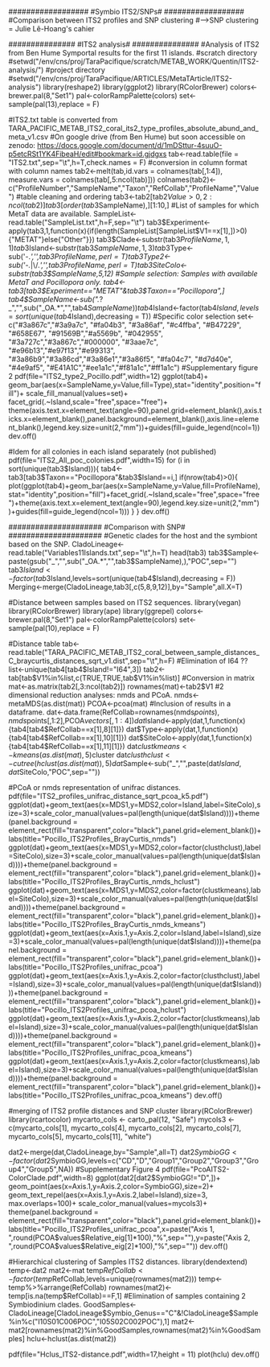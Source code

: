 ##################
#Symbio ITS2/SNPs#
##################
#Comparison between ITS2 profiles and SNP clustering
#-->SNP clustering = Julie Lê-Hoang's cahier

###############
#ITS2 analysis#
###############
#Analysis of ITS2 from Ben Hume Symportal results for the first 11 islands.
#scratch directory
#setwd("/env/cns/proj/TaraPacifique/scratch/METAB_WORK/Quentin/ITS2-analysis/")
#project directory
#setwd("/env/cns/proj/TaraPacifique/ARTICLES/MetaTArticle/ITS2-analysis")
library(reshape2)
library(ggplot2)
library(RColorBrewer)
colors<-brewer.pal(8,"Set1")
pal<-colorRampPalette(colors)
set<-sample(pal(13),replace = F)

#ITS2.txt table is converted from TARA_PACIFIC_METAB_ITS2_coral_its2_type_profiles_absolute_abund_and_meta_v1.csv
#On google drive (from Ben Hume) but soon accessible on zenodo: https://docs.google.com/document/d/1mDSttur-4suuO-p5etcRSt1YK4FibeaH/edit#bookmark=id.gjdgxs
tab<-read.table(file = "ITS2.txt",sep="\t",h=T,check.names = F)
#conversion in column format with column names
tab2<-melt(tab,id.vars = colnames(tab[,1:4]), measure.vars = colnames(tab[,5:ncol(tab)]))
colnames(tab2)<-c("ProfileNumber","SampleName","Taxon","RefCollab","ProfileName","Value")
#table cleaning and ordering
tab3<-tab2[tab2$Value>0,2:ncol(tab2)]
tab3[order(tab3$SampleName),][1:10,]
#List of samples for which MetaT data are available.
SampleList<-read.table("SampleList.txt",h=F,sep="\t")
tab3$Experiment<-apply(tab3,1,function(x){if(length(SampleList[SampleList$V1==x[1],])>0){"METAT"}else{"Other"}})
tab3$Clade<-substr(tab3$ProfileName,1,1)
tab3$Island<-substr(tab3$SampleName,1,3)
tab3$Type<-sub('-.*','',tab3$ProfileName,perl = T)
tab3$Type2<-sub('-.*|\\/.*','',tab3$ProfileName,perl = T)
tab3$SiteColo<-substr(tab3$SampleName,5,12)
#Sample selection: Samples with available MetaT and Pocillopora only. 
tab4<-tab3[tab3$Experiment=="METAT"&tab3$Taxon=="Pocillopora",]
tab4$SampleName<-sub(".*?_","",sub("_OA.*","",tab4$SampleName))
tab4$Island<-factor(tab4$Island,levels=sort(unique(tab4$Island),decreasing = T))
#Specific color selection
set<-c("#3a867c","#3a9a7c",
       "#fa04b3",
       "#3a86af",
       "#c4ffba",
       "#B47229",
       "#658E67",
       "#91569B","#a5569b",
       "#042955",
       "#3a727c","#3a867c","#000000",
       "#3aae7c",
       "#e96b13","#e97f13","#e99313",
       "#3a86b9","#3a86cd","#3a86e1","#3a86f5",
       "#fa04c7",
       "#d7d40e",
       "#4e9af5",
       "#E41A1C","#ee1a1c","#f81a1c","#ff1a1c")
#Supplementary figure 2
pdf(file="ITS2_type2_Pocillo.pdf",width=12)
ggplot(tab4)+
  geom_bar(aes(x=SampleName,y=Value,fill=Type),stat="identity",position="fill")+
  scale_fill_manual(values=set)+
  facet_grid(.~Island,scale="free",space="free")+
  theme(axis.text.x=element_text(angle=90),panel.grid=element_blank(),axis.ticks.x=element_blank(),panel.background=element_blank(),axis.line=element_blank(),legend.key.size=unit(2,"mm"))+guides(fill=guide_legend(ncol=1))
dev.off()

#Idem for all colonies in each island separately (not published)
pdf(file="ITS2_All_poc_colonies.pdf",width=15)
for (i in sort(unique(tab3$Island))){
  tab4<-tab3[tab3$Taxon=="Pocillopora"&tab3$Island==i,]
  if(nrow(tab4)>0){
    plot(ggplot(tab4)+geom_bar(aes(x=SampleName,y=Value,fill=ProfileName),stat="identity",position="fill")+facet_grid(.~Island,scale="free",space="free")+theme(axis.text.x=element_text(angle=90),legend.key.size=unit(2,"mm"))+guides(fill=guide_legend(ncol=1)))
  }
}
dev.off()

#####################
#Comparison with SNP#
#####################
#Genetic clades for the host and the symbiont based on the SNP.
CladoLineage<-read.table("Variables11Islands.txt",sep="\t",h=T)
head(tab3)
tab3$Sample<-paste(gsub("_","",sub("_OA.*","",tab3$SampleName),),"POC",sep="")
tab3$Island<-factor(tab3$Island,levels=sort(unique(tab4$Island),decreasing = F))
Merging<-merge(CladoLineage,tab3[,c(5,8,9,12)],by="Sample",all.X=T)

#Distance between samples based on ITS2 sequences.
library(vegan)
library(RColorBrewer)
library(ape)
library(ggrepel)
colors<-brewer.pal(8,"Set1")
pal<-colorRampPalette(colors)
set<-sample(pal(10),replace = F)

#Distance table
tab<-read.table("TARA_PACIFIC_METAB_ITS2_coral_between_sample_distances_C_braycurtis_distances_sqrt_v1.dist",sep="\t",h=F)
#Elimination of I64 ??
list<-unique(tab4[tab4$Island!="I64",3])
tab2<-tab[tab$V1%in%list,c(TRUE,TRUE,tab$V1%in%list)]
#Conversion in matrix 
mat<-as.matrix(tab2[,3:ncol(tab2)])
rownames(mat)<-tab2$V1
#2 dimensional reduction analyses: nmds and PCoA. 
nmds<-metaMDS(as.dist(mat))
PCOA<-pcoa(mat)
#Inclusion of results in a dataframe.
dat<-data.frame(RefCollab=rownames(nmds$points),nmds$points[,1:2],PCOA$vectors[,1:4])
dat$Island<-apply(dat,1,function(x){tab4[tab4$RefCollab==x[1],8][1]})
dat$Type<-apply(dat,1,function(x){tab4[tab4$RefCollab==x[1],10][1]})
dat$SiteColo<-apply(dat,1,function(x){tab4[tab4$RefCollab==x[1],11][1]})
dat$clustkmeans<-kmeans(as.dist(mat),5)$cluster
dat$clusthclust<-cutree(hclust(as.dist(mat)),5)
dat$Sample<-sub("_","",paste(dat$Island,dat$SiteColo,"POC",sep=""))

#PCoA or nmds representation of unifrac distances.
pdf(file="ITS2_profiles_unifrac_distance_sqrt_pcoa_k5.pdf")
ggplot(dat)+geom_text(aes(x=MDS1,y=MDS2,color=Island,label=SiteColo),size=3)+scale_color_manual(values=pal(length(unique(dat$Island))))+theme(panel.background = element_rect(fill="transparent",color="black"),panel.grid=element_blank())+labs(title="Pocillo_ITS2Profiles_BrayCurtis_nmds")
ggplot(dat)+geom_text(aes(x=MDS1,y=MDS2,color=factor(clusthclust),label=SiteColo),size=3)+scale_color_manual(values=pal(length(unique(dat$Island))))+theme(panel.background = element_rect(fill="transparent",color="black"),panel.grid=element_blank())+labs(title="Pocillo_ITS2Profiles_BrayCurtis_nmds_hclust")
ggplot(dat)+geom_text(aes(x=MDS1,y=MDS2,color=factor(clustkmeans),label=SiteColo),size=3)+scale_color_manual(values=pal(length(unique(dat$Island))))+theme(panel.background = element_rect(fill="transparent",color="black"),panel.grid=element_blank())+labs(title="Pocillo_ITS2Profiles_BrayCurtis_nmds_kmeans")
ggplot(dat)+geom_text(aes(x=Axis.1,y=Axis.2,color=Island,label=Island),size=3)+scale_color_manual(values=pal(length(unique(dat$Island))))+theme(panel.background = element_rect(fill="transparent",color="black"),panel.grid=element_blank())+labs(title="Pocillo_ITS2Profiles_unifrac_pcoa")
ggplot(dat)+geom_text(aes(x=Axis.1,y=Axis.2,color=factor(clusthclust),label=Island),size=3)+scale_color_manual(values=pal(length(unique(dat$Island))))+theme(panel.background = element_rect(fill="transparent",color="black"),panel.grid=element_blank())+labs(title="Pocillo_ITS2Profiles_unifrac_pcoa_hclust")
ggplot(dat)+geom_text(aes(x=Axis.1,y=Axis.2,color=factor(clustkmeans),label=Island),size=3)+scale_color_manual(values=pal(length(unique(dat$Island))))+theme(panel.background = element_rect(fill="transparent",color="black"),panel.grid=element_blank())+labs(title="Pocillo_ITS2Profiles_unifrac_pcoa_kmeans")
ggplot(dat)+geom_text(aes(x=Axis.1,y=Axis.2,color=factor(clustkmeans),label=Island),size=3)+scale_color_manual(values=pal(length(unique(dat$Island))))+theme(panel.background = element_rect(fill="transparent",color="black"),panel.grid=element_blank())+labs(title="Pocillo_ITS2Profiles_unifrac_pcoa_kmeans")
dev.off()

#merging of ITS2 profile distances and SNP cluster
library(RColorBrewer)
library(rcartocolor) 
mycarto_cols <- carto_pal(12, "Safe")
mycols3 <- c(mycarto_cols[1], mycarto_cols[4],
             mycarto_cols[2], mycarto_cols[7], mycarto_cols[5],
             mycarto_cols[11], "white")

dat2<-merge(dat,CladoLineage,by="Sample",all=T)
dat2$SymbioGG<-factor(dat2$SymbioGG,levels=c("CD","D","Group1","Group2","Group3","Group4","Group5",NA))
#Supplementary Figure 4
pdf(file="PcoAITS2-ColorClade.pdf",width=8)
ggplot(dat2[dat2$SymbioGG!="D",])+
  geom_point(aes(x=Axis.1,y=Axis.2,color=SymbioGG),size=2)+
  geom_text_repel(aes(x=Axis.1,y=Axis.2,label=Island),size=3, max.overlaps=100)+
  scale_color_manual(values=mycols3)+
  theme(panel.background = element_rect(fill="transparent",color="black"),panel.grid=element_blank())+labs(title="Pocillo_ITS2Profiles_unifrac_pcoa",x=paste("Axis 1, ",round(PCOA$values$Relative_eig[1]*100),"%",sep=""),y=paste("Axis 2, ",round(PCOA$values$Relative_eig[2]*100),"%",sep=""))
dev.off()

#Hierarchical clustering of Samples ITS2 distances.
library(dendextend)
temp<-dat2
mat2<-mat
temp$RefCollab<-factor(temp$RefCollab,levels=unique(rownames(mat2)))
temp<-temp%>%arrange(RefCollab)
rownames(mat2)<-temp[is.na(temp$RefCollab)==F,1]
#Elimination of samples containing 2 Symbiodinium clades.
GoodSamples<-CladoLineage[CladoLineage$Symbio_Genus=="C"&!CladoLineage$Sample%in%c("I10S01C006POC","I05S02C002POC"),1]
mat2<-mat2[rownames(mat2)%in%GoodSamples,rownames(mat2)%in%GoodSamples]
hclu<-hclust(as.dist(mat2))


pdf(file="Hclus_ITS2-distance.pdf",width=17,height = 11)
plot(hclu)
dev.off()

